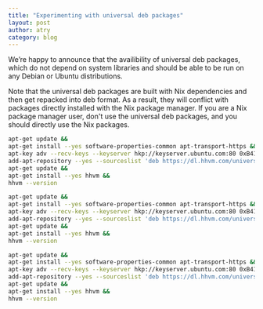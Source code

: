 ```yaml
---
title: "Experimenting with universal deb packages"
layout: post
author: atry
category: blog
---
```



We’re happy to announce that the availibility of universal deb packages, which do not depend on system libraries and should be able to be run on any Debian or Ubuntu distributions.

Note that the universal deb packages are built with Nix dependencies and then get repacked into deb format. As a result, they will conflict with packages directly installed with the Nix package manager. If you are a Nix package manager user, don't use the universal deb packages, and you should directly use the Nix packages.


``` bash
apt-get update &&
apt-get install --yes software-properties-common apt-transport-https &&
apt-key adv --recv-keys --keyserver hkp://keyserver.ubuntu.com:80 0xB4112585D386EB94 &&
add-apt-repository --yes --sourceslist 'deb https://dl.hhvm.com/universal nightly main' &&
apt-get update &&
apt-get install --yes hhvm &&
hhvm --version
```

``` bash
apt-get update &&
apt-get install --yes software-properties-common apt-transport-https &&
apt-key adv --recv-keys --keyserver hkp://keyserver.ubuntu.com:80 0xB4112585D386EB94 &&
add-apt-repository --yes --sourceslist 'deb https://dl.hhvm.com/universal release main' &&
apt-get update &&
apt-get install --yes hhvm &&
hhvm --version
```


``` bash
apt-get update &&
apt-get install --yes software-properties-common apt-transport-https &&
apt-key adv --recv-keys --keyserver hkp://keyserver.ubuntu.com:80 0xB4112585D386EB94 &&
add-apt-repository --yes --sourceslist 'deb https://dl.hhvm.com/universal release-4.167 main' &&
apt-get update &&
apt-get install --yes hhvm &&
hhvm --version
```
